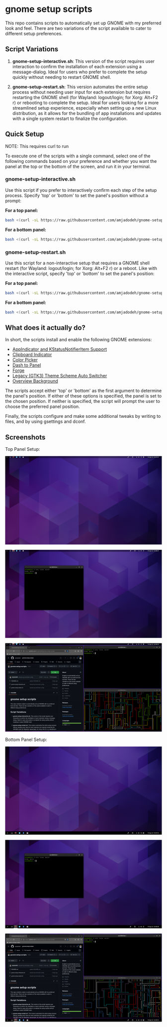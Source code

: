 
# gnome setup scripts

This repo contains scripts to automatically set up GNOME with my preferred look and feel. There are two variations of the script available to cater to different setup preferences.

## Script Variations

1. **gnome-setup-interactive.sh**: This version of the script requires user interaction to confirm the installation of each extension using a message-dialog. Ideal for users who prefer to complete the setup quickly without needing to restart GNOME shell.

2. **gnome-setup-restart.sh**: This version automates the entire setup process without needing user input for each extension but requires restarting the GNOME shell (for Wayland: logout/login; for Xorg: Alt+F2 r) or rebooting to complete the setup. Ideal for users looking for a more streamlined setup experience, especially when setting up a new Linux distribution, as it allows for the bundling of app installations and updates with a single system restart to finalize the configuration.

## Quick Setup

NOTE: This requires curl to run

To execute one of the scripts with a single command, select one of the following commands based on your preference and whether you want the panel at the top or the bottom of the screen, and run it in your terminal.

### gnome-setup-interactive.sh

Use this script if you prefer to interactively confirm each step of the setup process. Specify 'top' or 'bottom' to set the panel's position without a prompt:

**For a top panel:**
```bash
bash <(curl -sL https://raw.githubusercontent.com/amjadodeh/gnome-setup-scripts/master/gnome-setup-interactive.sh) top
```
**For a bottom panel:**
```bash
bash <(curl -sL https://raw.githubusercontent.com/amjadodeh/gnome-setup-scripts/master/gnome-setup-interactive.sh) bottom
```

### gnome-setup-restart.sh

Use this script for a non-interactive setup that requires a GNOME shell restart (for Wayland: logout/login; for Xorg: Alt+F2 r) or a reboot. Like with the interactive script, specify 'top' or 'bottom' to set the panel's position:

**For a top panel:**
```bash
bash <(curl -sL https://raw.githubusercontent.com/amjadodeh/gnome-setup-scripts/master/gnome-setup-restart.sh) top
```
**For a bottom panel:**
```bash
bash <(curl -sL https://raw.githubusercontent.com/amjadodeh/gnome-setup-scripts/master/gnome-setup-restart.sh) bottom
```

## What does it actually do?

In short, the scripts install and enable the following GNOME extensions:

- [AppIndicator and KStatusNotifierItem Support](https://extensions.gnome.org/extension/615/appindicator-support/)
- [Clipboard Indicator](https://extensions.gnome.org/extension/779/clipboard-indicator/)
- [Color Picker](https://extensions.gnome.org/extension/3396/color-picker/)
- [Dash to Panel](https://extensions.gnome.org/extension/1160/dash-to-panel/)
- [Forge](https://extensions.gnome.org/extension/4481/forge/)
- [Legacy (GTK3) Theme Scheme Auto Switcher](https://extensions.gnome.org/extension/4998/legacy-gtk3-theme-scheme-auto-switcher/)
- [Overview Background](https://extensions.gnome.org/extension/5856/overview-background/)

The scripts accept either 'top' or 'bottom' as the first argument to determine the panel's position. If either of these options is specified, the panel is set to the chosen position. If neither is specified, the script will prompt the user to choose the preferred panel position.

Finally, the scripts configure and make some additional tweaks by writing to files, and by using gsettings and dconf.

## Screenshots

Top Panel Setup:

![top panel setup](screenshots/top-panel-setup.png)

![top panel setup no tiling](screenshots/top-panel-setup-no-tiling.png)

![top panel setup tiling](screenshots/top-panel-setup-tiling.png)

Bottom Panel Setup:

![bottom panel setup](screenshots/bottom-panel-setup.png)

![bottom panel setup no tiling](screenshots/bottom-panel-setup-no-tiling.png)

![bottom panel setup tiling](screenshots/bottom-panel-setup-tiling.png)
